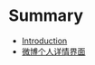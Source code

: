 # Summary

* [Introduction](README.md)
* [微博个人详情界面](weibo_ge_ren_xiang_qing_jie_mian_gou_zao_yu_shi_x_.md)

